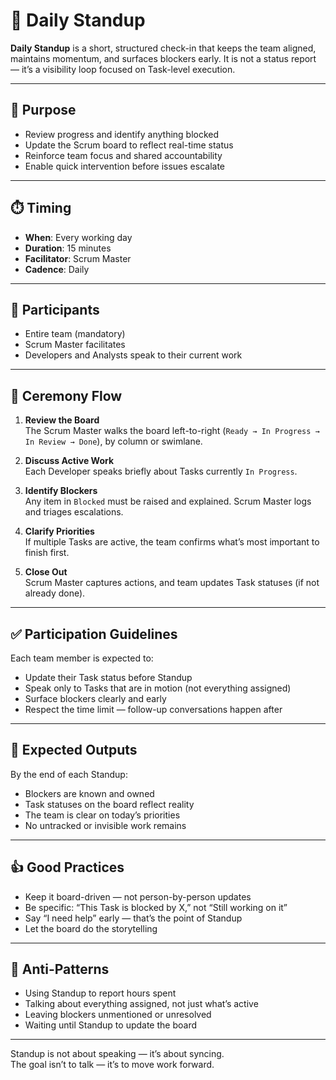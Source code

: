 # 📣 Daily Standup

**Daily Standup** is a short, structured check-in that keeps the team aligned, maintains momentum, and surfaces blockers early. It is not a status report — it’s a visibility loop focused on Task-level execution.

---

## 🎯 Purpose

- Review progress and identify anything blocked
- Update the Scrum board to reflect real-time status
- Reinforce team focus and shared accountability
- Enable quick intervention before issues escalate

---

## ⏱️ Timing

- **When**: Every working day
- **Duration**: 15 minutes
- **Facilitator**: Scrum Master
- **Cadence**: Daily

---

## 👥 Participants

- Entire team (mandatory)
- Scrum Master facilitates
- Developers and Analysts speak to their current work

---

## 🔁 Ceremony Flow

1. **Review the Board**  
   The Scrum Master walks the board left-to-right (`Ready → In Progress → In Review → Done`), by column or swimlane.

2. **Discuss Active Work**  
   Each Developer speaks briefly about Tasks currently `In Progress`.

3. **Identify Blockers**  
   Any item in `Blocked` must be raised and explained. Scrum Master logs and triages escalations.

4. **Clarify Priorities**  
   If multiple Tasks are active, the team confirms what’s most important to finish first.

5. **Close Out**  
   Scrum Master captures actions, and team updates Task statuses (if not already done).

---

## ✅ Participation Guidelines

Each team member is expected to:

- Update their Task status before Standup
- Speak only to Tasks that are in motion (not everything assigned)
- Surface blockers clearly and early
- Respect the time limit — follow-up conversations happen after

---

## 🏁 Expected Outputs

By the end of each Standup:

- Blockers are known and owned
- Task statuses on the board reflect reality
- The team is clear on today’s priorities
- No untracked or invisible work remains

---

## 👍 Good Practices

- Keep it board-driven — not person-by-person updates
- Be specific: “This Task is blocked by X,” not “Still working on it”
- Say “I need help” early — that’s the point of Standup
- Let the board do the storytelling

---

## 🚫 Anti-Patterns

- Using Standup to report hours spent
- Talking about everything assigned, not just what’s active
- Leaving blockers unmentioned or unresolved
- Waiting until Standup to update the board

---

Standup is not about speaking — it’s about syncing.  
The goal isn’t to talk — it’s to move work forward.
